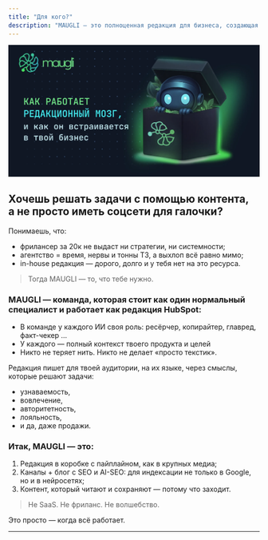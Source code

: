 ```yaml
---
title: "Для кого?"
description: "MAUGLI — это полноценная редакция для бизнеса, создающая стратегический контент с реальными результатами—работает как редакция HubSpot по цене одного специалиста, обеспечивая узнаваемость, вовлечение, авторитетность и продажи через контент, который действительно читают"
---
```

![описание](/public/assets/og_image_ru.webp)

## Хочешь решать задачи с помощью контента, а не просто иметь соцсети для галочки?

Понимаешь, что:

* фрилансер за 20к не выдаст ни стратегии, ни системности;
* агентство = время, нервы и тонны ТЗ, а выхлоп всё равно мимо;
* in-house редакция — дорого, долго и у тебя нет на это ресурса.

> Тогда MAUGLI — то, что тебе нужно.

### **MAUGLI — команда, которая стоит как один нормальный специалист и** работает как редакция HubSpot:

* В команде у каждого ИИ своя роль: ресёрчер, копирайтер, главред, факт-чекер …
* У каждого — полный контекст твоего продукта и целей
* Никто не теряет нить. Никто не делает «просто текстик».

Редакция пишет для твоей аудитории, на их языке, через смыслы, которые решают задачи:

* узнаваемость,
* вовлечение,
* авторитетность,
* лояльность,
* и да, даже продажи.

### Итак, MAUGLI — это:

1. Редакция в коробке с пайплайном, как в крупных медиа;
2. Каналы + блог с SEO и AI-SEO: для индексации не только в Google, но и в нейросетях;
3. Контент, который читают и сохраняют — потому что заходит.

> Не SaaS. Не фриланс. Не волшебство.

Это просто — когда всё работает.

---
